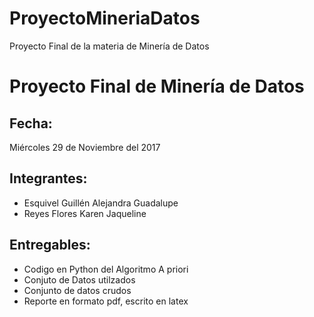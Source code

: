 # ProyectoMineriaDatos
Proyecto Final de la materia de Minería de Datos


# Proyecto Final de Minería de Datos

## Fecha:
Miércoles 29 de Noviembre del 2017

## Integrantes:
- Esquivel Guillén Alejandra Guadalupe
- Reyes Flores Karen Jaqueline

## Entregables:
- Codigo en Python del Algoritmo A priori
- Conjuto de Datos utilzados
- Conjunto de datos crudos
- Reporte en formato pdf, escrito en latex
